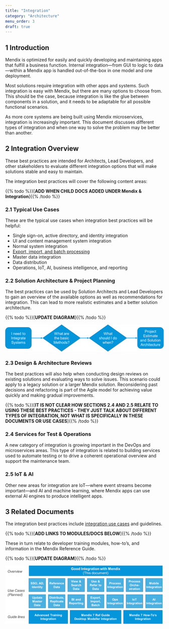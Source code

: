 ```yaml
---
title: "Integration"
category: "Architecture"
menu_order: 3
draft: true
---
```


## 1 Introduction

Mendix is optimized for easily and quickly developing and maintaining apps that fulfill a business function. Internal integration—from GUI to logic to data—within a Mendix app is handled out-of-the-box in one model and one deployment.

Most solutions require integration with other apps and systems. Such integration is easy with Mendix, but there are many options to choose from. This should be the case, because integration is like the glue between components in a solution, and it needs to be adaptable for all possible functional scenarios.

As more core systems are being built using Mendix microservices, integration is increasingly important. This document discusses different types of integration and when one way to solve the problem may be better than another.

## 2 Integration Overview

These best practices are intended for Architects, Lead Developers, and other stakeholders to evaluate different integration options that will make solutions stable and easy to maintain.

The integration best practices will cover the following content areas:

{{% todo %}}[**ADD WHEN CHILD DOCS ADDED UNDER Mendix & Integration**]{{% /todo %}}

### 2.1 Typical Use Cases

These are the typical use cases when integration best practices will be helpful:

* Single sign-on, active directory, and identity integration
* UI and content management system integration
* Normal system integration
* [Export, import, and batch processing](export-import-batch)
* Master data integration
* Data distribution
* Operations, IoT, AI, business intelligence, and reporting

### 2.2 Solution Architecture & Project Planning

The best practices can be used by Solution Architects and Lead Developers to gain an overview of the available options as well as recommendations for integration. This can lead to more realistic estimates and a better solution architecture.

{{% todo %}}[**UPDATE DIAGRAM**]{{% /todo %}}

![](attachments/integration-overview/solution-architecture.png)

### 2.3 Design & Architecture Reviews

The best practices will also help when conducting design reviews on existing solutions and evaluating ways to solve issues. This scenario could apply to a legacy solution or a larger Mendix solution. Reconsidering past decisions and refactoring is part of the Agile model for achieving value quickly and making gradual improvements.

{{% todo %}}[**IT IS NOT CLEAR HOW SECTIONS 2.4 AND 2.5 RELATE TO USING THESE BEST PRACTICES - THEY JUST TALK ABOUT DIFFERENT TYPES OF INTEGRATION, NOT WHAT IS SPECIFICALLY IN THESE DOCUMENTS OR USE CASES**]{{% /todo %}}

### 2.4 Services for Test & Operations

A new category of integration is growing important in the DevOps and microservices areas. This type of integration is related to building services used to automate testing or to drive a coherent operational overview and support the maintenance team.

### 2.5 IoT & AI

Other new areas for integration are IoT—where event streams become important—and AI and
machine learning, where Mendix apps can use external AI engines to produce intelligent apps.

## 3 Related Documents

The integration best practices include [integration use cases](integration-use-cases) and guidelines. 

{{% todo %}}[**ADD LINKS TO MODULES/DOCS BELOW**]{{% /todo %}}

These in turn relate to developer training modules, how-to’s, and information in the Mendix Reference Guide.

{{% todo %}}[**UPDATE DIAGRAM**]{{% /todo %}}

![](attachments/integration-overview/integration-related-documents.png)
